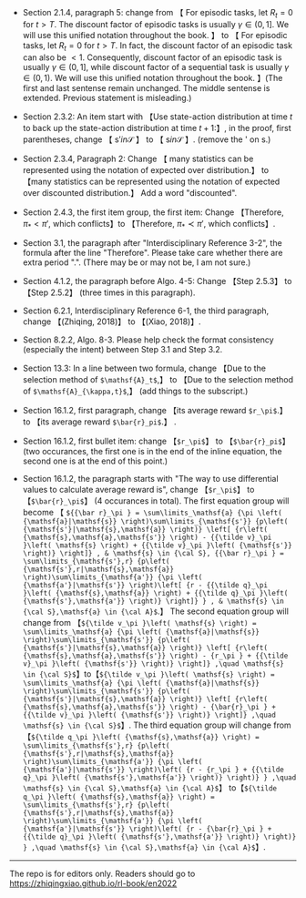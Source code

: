 

- Section 2.1.4, paragraph 5: change from 【 For episodic tasks, let $R_t=0$ for $t>T$. The discount factor of episodic tasks is usually $\gamma \in \left(0,1\right]$. We will use this unified notation throughout the book. 】 to 【 For episodic tasks, let $R_t=0$ for $t>T$. In fact, the discount factor of an episodic task can also be $<1$. Consequently, discount factor of an episodic task is usually $\gamma \in \left(0,1\right]$, while discount factor of a sequential task is usually $\gamma \in \left(0,1\right)$. We will use this unified notation throughout the book. 】(The first and last sentense remain unchanged. The middle sentense is extended. Previous statement is misleading.)

- Section 2.3.2: An item start with 【Use state-action distribution at time $t$ to back up the state-action distribution at time $t+1$:】, in the proof, first parentheses, change 【 $\mathsf{s}' in \mathcal{S}$ 】 to 【 $\mathsf{s} in \mathcal{S}$ 】. (remove the ' on $\mathsf{s}$.)

- Section 2.3.4, Paragraph 2: Change 【 many statistics can be represented using the  notation of expected over distribution.】 to 【many statistics can be represented using the  notation of expected over discounted distribution.】 Add a word "discounted".

- Section 2.4.3, the first item group, the first item: Change 【Therefore, $\pi_\ast < \pi'$, which conflicts】to 【Therefore, $\pi_\ast \prec \pi'$, which conflicts】.

- Section 3.1, the paragraph after "Interdisciplinary Reference 3-2", the formula after the line "Therefore". Please take care whether there are extra period ".". (There may be or may not be, I am not sure.)

- Section 4.1.2, the paragraph before Algo. 4-5: Change 【Step 2.5.3】 to 【Step 2.5.2】  (three times in this paragraph).

- Section 6.2.1, Interdisciplinary Reference 6-1, the third paragraph, change 【(Zhiqing, 2018)】 to 【(Xiao, 2018)】.

- Section 8.2.2, Algo. 8-3. Please help check the format consistency (especially the intent) between Step 3.1 and Step 3.2.

- Section 13.3: In a line between two formula, change 【Due to the selection method of `$\mathsf{A}_t$`,】 to 【Due to the selection method of `$\mathsf{A}_{\kappa,t}$`,】 (add things to the subscript.)

- Section 16.1.2, first paragraph, change 【its average reward `$r_\pi$`.】 to 【its average reward `$\bar{r}_pi$`.】 .

- Section 16.1.2, first bullet item: change 【`$r_\pi$`】 to 【`$\bar{r}_pi$`】(two occurances, the first one is in the end of the inline equation, the second one is at the end of this point.)

- Section 16.1.2, the paragraph starts with "The way to use differential values to calculate average reward is", change 【`$r_\pi$`】  to 【`$\bar{r}_\pi$`】 (4 occurances in total). The first equation group will become 【 `${{\bar r}_\pi } = \sum\limits_\mathsf{a} {\pi \left( {\mathsf{a}|\mathsf{s}} \right)\sum\limits_{\mathsf{s'}} {p\left( {\mathsf{s'}|\mathsf{s},\mathsf{a}} \right)} \left[ {r\left( {\mathsf{s},\mathsf{a},\mathsf{s'}} \right) - {{\tilde v}_\pi }\left( \mathsf{s} \right) + {{\tilde v}_\pi }\left( {\mathsf{s'}} \right)} \right]} , & \mathsf{s} \in {\cal S}, {{\bar r}_\pi } = \sum\limits_{\mathsf{s'},r} {p\left( {\mathsf{s'},r|\mathsf{s},\mathsf{a}} \right)\sum\limits_{\mathsf{a'}} {\pi \left( {\mathsf{a'}|\mathsf{s'}} \right)\left[ {r - {{\tilde q}_\pi }\left( {\mathsf{s},\mathsf{a}} \right) + {{\tilde q}_\pi }\left( {\mathsf{s'},\mathsf{a'}} \right)} \right]} } , & \mathsf{s} \in {\cal S},\mathsf{a} \in {\cal A}$`.】 The second equation group will change from 【`${\tilde v_\pi }\left( \mathsf{s} \right) = \sum\limits_\mathsf{a} {\pi \left( {\mathsf{a}|\mathsf{s}} \right)\sum\limits_{\mathsf{s'}} {p\left( {\mathsf{s'}|\mathsf{s},\mathsf{a}} \right)} \left[ {r\left( {\mathsf{s},\mathsf{a},\mathsf{s'}} \right) - {r_\pi } + {{\tilde v}_\pi }\left( {\mathsf{s'}} \right)} \right]} ,\quad \mathsf{s} \in {\cal S}$`】to【`${\tilde v_\pi }\left( \mathsf{s} \right) = \sum\limits_\mathsf{a} {\pi \left( {\mathsf{a}|\mathsf{s}} \right)\sum\limits_{\mathsf{s'}} {p\left( {\mathsf{s'}|\mathsf{s},\mathsf{a}} \right)} \left[ {r\left( {\mathsf{s},\mathsf{a},\mathsf{s'}} \right) - {\bar{r}_\pi } + {{\tilde v}_\pi }\left( {\mathsf{s'}} \right)} \right]} ,\quad \mathsf{s} \in {\cal S}$`】. The third equation group will change from 【`${\tilde q_\pi }\left( {\mathsf{s},\mathsf{a}} \right) = \sum\limits_{\mathsf{s'},r} {p\left( {\mathsf{s'},r|\mathsf{s},\mathsf{a}} \right)\sum\limits_{\mathsf{a'}} {\pi \left( {\mathsf{a'}|\mathsf{s'}} \right)\left( {r - {r_\pi } + {{\tilde q}_\pi }\left( {\mathsf{s'},\mathsf{a'}} \right)} \right)} } ,\quad \mathsf{s} \in {\cal S},\mathsf{a} \in {\cal A}$`】 to【`${\tilde q_\pi }\left( {\mathsf{s},\mathsf{a}} \right) = \sum\limits_{\mathsf{s'},r} {p\left( {\mathsf{s'},r|\mathsf{s},\mathsf{a}} \right)\sum\limits_{\mathsf{a'}} {\pi \left( {\mathsf{a'}|\mathsf{s'}} \right)\left( {r - {\bar{r}_\pi } + {{\tilde q}_\pi }\left( {\mathsf{s'},\mathsf{a'}} \right)} \right)} } ,\quad \mathsf{s} \in {\cal S},\mathsf{a} \in {\cal A}$`】.


----

The repo is for editors only. Readers should go to https://zhiqingxiao.github.io/rl-book/en2022
